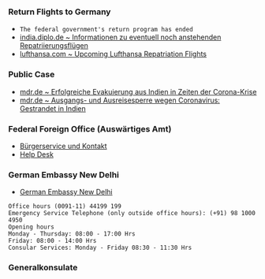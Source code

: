 ### Return Flights to Germany
- `The federal government's return program has ended`
- [india.diplo.de ~ Informationen zu eventuell noch anstehenden Repatriierungsflügen](https://india.diplo.de/in-de/vertretungen/-/2337272#content_0)
- [lufthansa.com ~ Upcoming Lufthansa Repatriation Flights](https://www.lufthansa.com/in/en/flight-information.html)

### Public Case
- [mdr.de ~ Erfolgreiche Evakuierung aus Indien in Zeiten der Corona-Krise](https://www.mdr.de/sachsen-anhalt/corona-krise-rueckholprogramm-des-auswaertigen-amtes-aus-indien-100.html)
- [mdr.de ~ Ausgangs- und Ausreisesperre wegen Coronavirus: Gestrandet in Indien](https://www.mdr.de/sachsen-anhalt/rueckholaktion-auswaertiges-amt-indien-gestrandet-ausgangssperre-100.html)

### Federal Foreign Office (Auswärtiges Amt)
- [Bürgerservice und Kontakt](https://www.auswaertiges-amt.de/de/service/buergerservice-faq-kontakt)
- [Help Desk](https://www.auswaertiges-amt.de/en/aamt/zugastimaa/buergerservice)

### German Embassy New Delhi
- [German Embassy New Delhi](https://india.diplo.de/in-en/vertretungen/botschaft?openAccordionId=item-236824-0-panel)
```
Office hours (0091-11) 44199 199
Emergency Service Telephone (only outside office hours): (+91) 98 1000 4950
Opening hours
Monday - Thursday: 08:00 - 17:00 Hrs
Friday: 08:00 - 14:00 Hrs
Consular Services: Monday - Friday 08:30 - 11:30 Hrs
```

### Generalkonsulate
